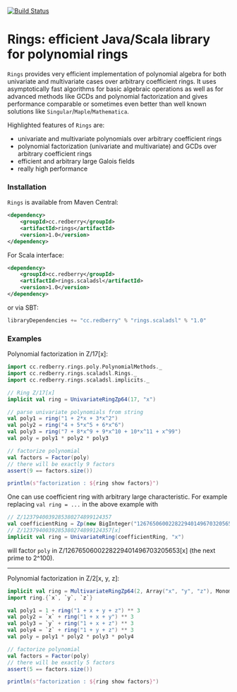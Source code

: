 [![Build Status](https://circleci.com/gh/PoslavskySV/r2.0x.svg?style=shield&circle-token=2db6894ad742a4f5147d1a3089ec91d4c637a7c3)](https://circleci.com/gh/PoslavskySV/r2.0x)

# Rings: efficient Java/Scala library for polynomial rings

`Rings` provides very efficient implementation of polynomial algebra for both univariate and multivariate cases over arbitrary coefficient rings. It uses asymptotically fast algorithms for basic algebraic operations as well as for advanced methods like GCDs and polynomial factorization and gives performance comparable or sometimes even better than well known solutions like `Singular`/`Maple`/`Mathematica`.

Highlighted features of `Rings` are:

 * univariate and multivariate polynomials over arbitrary coefficient rings
 * polynomial factorization (univariate and multivariate) and GCDs over arbitrary coefficient rings
 * efficient and arbitrary large Galois fields
 * really high performance


### Installation

`Rings` is available from Maven Central:

```xml
<dependency>
    <groupId>cc.redberry</groupId>
    <artifactId>rings</artifactId>
    <version>1.0</version>
</dependency>
```

For Scala interface:

```xml
<dependency>
    <groupId>cc.redberry</groupId>
    <artifactId>rings.scaladsl</artifactId>
    <version>1.0</version>
</dependency>
```

or via SBT:

```scala
libraryDependencies += "cc.redberry" % "rings.scaladsl" % "1.0"
```

### Examples


Polynomial factorization in Z/17[x]:

```scala
import cc.redberry.rings.poly.PolynomialMethods._
import cc.redberry.rings.scaladsl.Rings._
import cc.redberry.rings.scaladsl.implicits._

// Ring Z/17[x]
implicit val ring = UnivariateRingZp64(17, "x")

// parse univariate polynomials from string
val poly1 = ring("1 + 2*x + 3*x^2")
val poly2 = ring("4 + 5*x^5 + 6*x^6")
val poly3 = ring("7 + 8*x^9 + 9*x^10 + 10*x^11 + x^99")
val poly = poly1 * poly2 * poly3

// factorize polynomial
val factors = Factor(poly)
// there will be exactly 9 factors
assert(9 == factors.size())

println(s"factorization : ${ring show factors}")
```

One can use coefficient ring with arbitrary large characteristic. For example replacing `val ring = ...` in the above example with

```scala
// Z/1237940039285380274899124357
val coefficientRing = Zp(new BigInteger("1267650600228229401496703205653"))
// Z/1237940039285380274899124357[x]
implicit val ring = UnivariateRing(coefficientRing, "x")
```
will factor `poly` in Z/1267650600228229401496703205653[x] (the next prime to 2^100).


---

Polynomial factorization in Z/2[x, y, z]:

```scala
implicit val ring = MultivariateRingZp64(2, Array("x", "y", "z"), MonomialOrder.LEX)
import ring.{`x`, `y`, `z`}

val poly1 = 1 + ring("1 + x + y + z") ** 3
val poly2 = `x` + ring("1 + x + y") ** 3
val poly3 = `y` + ring("1 + x + z") ** 3
val poly4 = `z` + ring("1 + y + z") ** 3
val poly = poly1 * poly2 * poly3 * poly4

// factorize polynomial
val factors = Factor(poly)
// there will be exactly 5 factors
assert(5 == factors.size())

println(s"factorization : ${ring show factors}")
```
